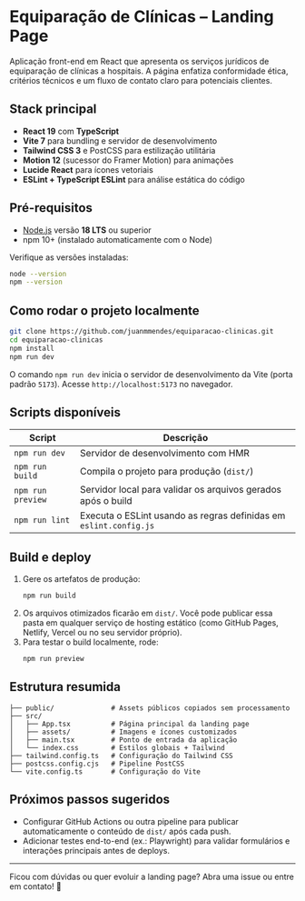 ﻿# Equiparação de Clínicas – Landing Page

Aplicação front-end em React que apresenta os serviços jurídicos de equiparação de clínicas a hospitais. A página enfatiza conformidade ética, critérios técnicos e um fluxo de contato claro para potenciais clientes.

## Stack principal

- **React 19** com **TypeScript**
- **Vite 7** para bundling e servidor de desenvolvimento
- **Tailwind CSS 3** e PostCSS para estilização utilitária
- **Motion 12** (sucessor do Framer Motion) para animações
- **Lucide React** para ícones vetoriais
- **ESLint + TypeScript ESLint** para análise estática do código

## Pré-requisitos

- [Node.js](https://nodejs.org/) versão **18 LTS** ou superior
- npm 10+ (instalado automaticamente com o Node)

Verifique as versões instaladas:

```bash
node --version
npm --version
```

## Como rodar o projeto localmente

```bash
git clone https://github.com/juanmmendes/equiparacao-clinicas.git
cd equiparacao-clinicas
npm install
npm run dev
```

O comando `npm run dev` inicia o servidor de desenvolvimento da Vite (porta padrão `5173`). Acesse `http://localhost:5173` no navegador.

## Scripts disponíveis

| Script           | Descrição                                                                 |
| ---------------- | ------------------------------------------------------------------------- |
| `npm run dev`    | Servidor de desenvolvimento com HMR                                       |
| `npm run build`  | Compila o projeto para produção (`dist/`)                                 |
| `npm run preview`| Servidor local para validar os arquivos gerados após o build              |
| `npm run lint`   | Executa o ESLint usando as regras definidas em `eslint.config.js`         |

## Build e deploy

1. Gere os artefatos de produção:
   ```bash
   npm run build
   ```
2. Os arquivos otimizados ficarão em `dist/`. Você pode publicar essa pasta em qualquer serviço de hosting estático (como GitHub Pages, Netlify, Vercel ou no seu servidor próprio).
3. Para testar o build localmente, rode:
   ```bash
   npm run preview
   ```

## Estrutura resumida

```
├── public/              # Assets públicos copiados sem processamento
├── src/
│   ├── App.tsx          # Página principal da landing page
│   ├── assets/          # Imagens e ícones customizados
│   ├── main.tsx         # Ponto de entrada da aplicação
│   └── index.css        # Estilos globais + Tailwind
├── tailwind.config.ts   # Configuração do Tailwind CSS
├── postcss.config.cjs   # Pipeline PostCSS
└── vite.config.ts       # Configuração do Vite
```

## Próximos passos sugeridos

- Configurar GitHub Actions ou outra pipeline para publicar automaticamente o conteúdo de `dist/` após cada push.
- Adicionar testes end-to-end (ex.: Playwright) para validar formulários e interações principais antes de deploys.

---

Ficou com dúvidas ou quer evoluir a landing page? Abra uma issue ou entre em contato! 💬
